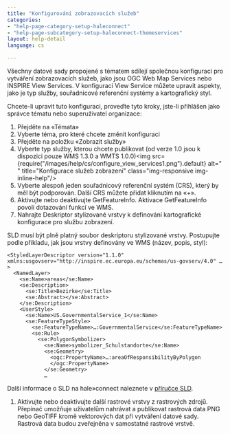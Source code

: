 ```yaml
---
title: "Konfigurování zobrazovacích služeb"
categories:
- "help-page-category-setup-haleconnect"
- "help-page-subcategory-setup-haleconnect-themeservices"
layout: help-detail
language: cs

---
```


Všechny datové sady propojené s tématem sdílejí společnou konfiguraci pro vytváření zobrazovacích služeb, jako jsou OGC Web Map Services nebo INSPIRE View Services. V konfiguraci View Service můžete upravit aspekty, jako je typ služby, souřadnicové referenční systémy a kartografický styl.

Chcete-li upravit tuto konfiguraci, proveďte tyto kroky, jste-li přihlášen jako správce tématu nebo superuživatel organizace:

1. Přejděte na &laquo;Témata&raquo;
1. Vyberte téma, pro které chcete změnit konfiguraci
1. Přejděte na položku &laquo;Zobrazit služby&raquo;
1. Vyberte typ služby, kterou chcete publikovat (od verze 1.0 jsou k dispozici pouze WMS 1.3.0 a WMTS 1.0.0)<img src={require("/images/help/cs/configure_view_services1.png").default} alt=" " title="Konfigurace služeb zobrazení" class="img-responsive img-inline-help"/>
1. Vyberte alespoň jeden souřadnicový referenční systém (CRS), který by měl být podporován. Další CRS můžete přidat kliknutím na &laquo;+&raquo;.
1. Aktivujte nebo deaktivujte GetFeatureInfo. Aktivace GetFeatureInfo povolí dotazování funkcí ve WMS.
1. Nahrajte Deskriptor stylizované vrstvy k definování kartografické konfigurace pro službu zobrazení.

SLD musí být plně platný soubor deskriptoru stylizované vrstvy. Postupujte podle příkladu, jak jsou vrstvy definovány ve WMS (název, popis, styl):

    <StyledLayerDescriptor version="1.1.0" xmlns:usgovserv="http://inspire.ec.europa.eu/schemas/us-govserv/4.0" … >
      <NamedLayer>
        <se:Name>areas</se:Name>
        <se:Description>
          <se:Title>Bezirke</se:Title>
          <se:Abstract></se:Abstract>
        </se:Description>
        <UserStyle>
          <se:Name>US.GovernmentalService_1</se:Name>
          <se:FeatureTypeStyle>
            <se:FeatureTypeName>…:GovernmentalService</se:FeatureTypeName>
            <se:Rule>
              <se:PolygonSymbolizer>
                <se:Name>symbolizer_Schulstandorte</se:Name>
                <se:Geometry>
                  <ogc:PropertyName>…:areaOfResponsibilityByPolygon
                  </ogc:PropertyName>
                </se:Geometry>
                …

Další informace o SLD na hale»connect naleznete v [příručce SLD](../../tutorials/2018-05-03-sld-tutorial.md).

1. Aktivujte nebo deaktivujte další rastrové vrstvy z rastrových zdrojů. Přepínač umožňuje uživatelům nahrávat a publikovat rastrová data PNG nebo GeoTIFF kromě vektorových dat při vytváření datové sady. Rastrová data budou zveřejněna v samostatné rastrové vrstvě.

